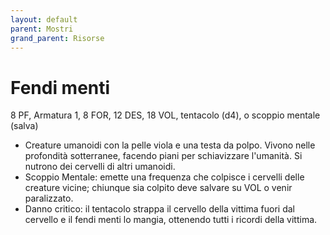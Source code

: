 ```yaml
---
layout: default
parent: Mostri
grand_parent: Risorse
---
```


# Fendi menti

8 PF, Armatura 1, 8 FOR, 12 DES, 18 VOL, tentacolo (d4), o scoppio mentale (salva)

- Creature umanoidi con la pelle viola e una testa da polpo. Vivono nelle profondità sotterranee, facendo piani per schiavizzare l'umanità. Si nutrono dei cervelli di altri umanoidi.
- Scoppio Mentale: emette una frequenza che colpisce i cervelli delle creature vicine; chiunque sia colpito deve salvare su VOL o venir paralizzato.
- Danno critico: il tentacolo strappa il cervello della vittima fuori dal cervello e il fendi menti lo mangia, ottenendo tutti i ricordi della vittima.